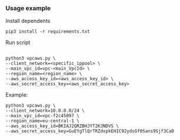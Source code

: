 ### Usage example

Install dependents
```
pip3 install -r requirements.txt
```

Run script

```

python3 vpcaws.py \
--client_network=<specific_ippool> \
--main_vpc_id=vpc-<main_VpcId> \
--region_name=<region_name> \
--aws_access_key_id=<aws_access_key_id> \
--aws_secret_access_key=<aws_secret_access_key>

```

Example:
```
python3 vpcaws.py \
--client_network=10.0.0.0/24 \
--main_vpc_id=vpc-f2c45097 \
--region_name=eu-central-1 \
--aws_access_key_id=BKIAJ2QRZBHJYT2K3NDVS \
--aws_secret_access_key=GuEYgTlQrTRZdxpkEHIC92ydsGf0Sans9Sjf3CaD
```